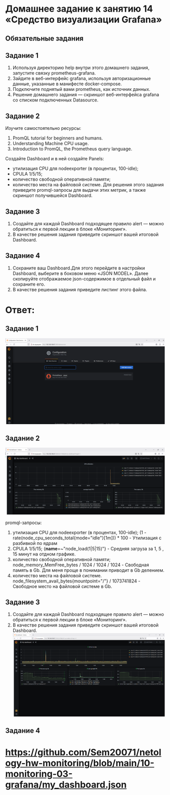 # Домашнее задание к занятию 14 «Средство визуализации Grafana»

## Обязательные задания
## Задание 1
1. Используя директорию help внутри этого домашнего задания, запустите связку prometheus-grafana.
2. Зайдите в веб-интерфейс grafana, используя авторизационные данные, указанные в манифесте docker-compose.
3. Подключите поднятый вами prometheus, как источник данных.
4. Решение домашнего задания — скриншот веб-интерфейса grafana со списком подключенных Datasource.

## Задание 2
Изучите самостоятельно ресурсы:

1. PromQL tutorial for beginners and humans.
2. Understanding Machine CPU usage.
3. Introduction to PromQL, the Prometheus query language.
   
Создайте Dashboard и в ней создайте Panels:
- утилизация CPU для nodeexporter (в процентах, 100-idle);
- CPULA 1/5/15;
- количество свободной оперативной памяти;
- количество места на файловой системе.
Для решения этого задания приведите promql-запросы для выдачи этих метрик, а также скриншот получившейся Dashboard.

## Задание 3
1. Создайте для каждой Dashboard подходящее правило alert — можно обратиться к первой лекции в блоке «Мониторинг».
2. В качестве решения задания приведите скриншот вашей итоговой Dashboard.

## Задание 4
1. Сохраните ваш Dashboard.Для этого перейдите в настройки Dashboard, выберите в боковом меню «JSON MODEL». Далее скопируйте отображаемое json-содержимое в отдельный файл и сохраните его.
2. В качестве решения задания приведите листинг этого файла.

# Ответ:
## Задание 1
![Скриншот задание 1](https://github.com/Sem20071/netology-hw-monitoring/blob/main/10-monitoring-03-grafana/images/dz-02-grafana-01.png)

## Задание 2
![Скриншот задание 2](https://github.com/Sem20071/netology-hw-monitoring/blob/main/10-monitoring-03-grafana/images/dz-02-grafana-02.png)

promql-запросы:
1. утилизация CPU для nodeexporter (в процентах, 100-idle);
   (1 - rate(node_cpu_seconds_total{mode="idle"}[1m])) * 100   -  Утилизация с разбивкой по ядрам
2. CPULA 1/5/15;
   {__name__=~"node_load(1|5|15)"} - Средняя загруза за 1, 5 , 15 минут на отдном графике.
3. количество свободной оперативной памяти;
   node_memory_MemFree_bytes / 1024 / 1024 / 1024  - Свободная память в Gb. Для меня проще в понимании приводит в Gb делением. 
4. количество места на файловой системе.
   node_filesystem_avail_bytes{mountpoint="/"} / 1073741824 - Свободное место на файловой системе в Gb.

## Задание 3
1. Создайте для каждой Dashboard подходящее правило alert — можно обратиться к первой лекции в блоке «Мониторинг».
2. В качестве решения задания приведите скриншот вашей итоговой Dashboard.
![Скриншот задание 3](https://github.com/Sem20071/netology-hw-monitoring/blob/main/10-monitoring-03-grafana/images/dz-02-grafana-03.png)

## Задание 4
# https://github.com/Sem20071/netology-hw-monitoring/blob/main/10-monitoring-03-grafana/my_dashboard.json
